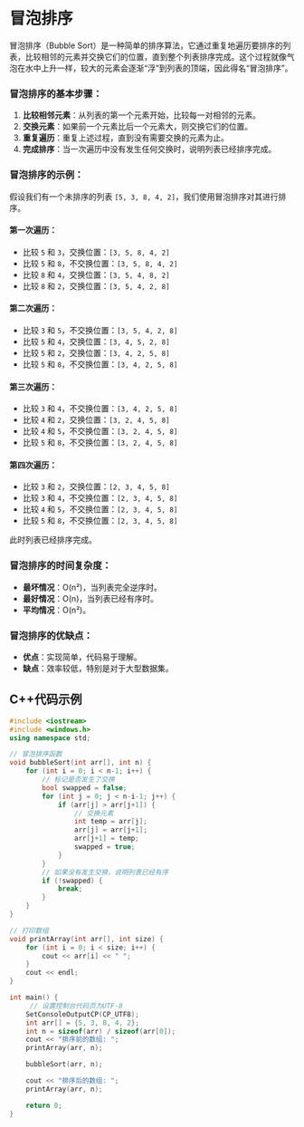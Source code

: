 # 冒泡排序

冒泡排序（Bubble Sort）是一种简单的排序算法，它通过重复地遍历要排序的列表，比较相邻的元素并交换它们的位置，直到整个列表排序完成。这个过程就像气泡在水中上升一样，较大的元素会逐渐“浮”到列表的顶端，因此得名“冒泡排序”。

### 冒泡排序的基本步骤：

1. **比较相邻元素**：从列表的第一个元素开始，比较每一对相邻的元素。
2. **交换元素**：如果前一个元素比后一个元素大，则交换它们的位置。
3. **重复遍历**：重复上述过程，直到没有需要交换的元素为止。
4. **完成排序**：当一次遍历中没有发生任何交换时，说明列表已经排序完成。

### 冒泡排序的示例：

假设我们有一个未排序的列表 `[5, 3, 8, 4, 2]`，我们使用冒泡排序对其进行排序。

#### 第一次遍历：

- 比较 `5` 和 `3`，交换位置：`[3, 5, 8, 4, 2]`
- 比较 `5` 和 `8`，不交换位置：`[3, 5, 8, 4, 2]`
- 比较 `8` 和 `4`，交换位置：`[3, 5, 4, 8, 2]`
- 比较 `8` 和 `2`，交换位置：`[3, 5, 4, 2, 8]`

#### 第二次遍历：

- 比较 `3` 和 `5`，不交换位置：`[3, 5, 4, 2, 8]`
- 比较 `5` 和 `4`，交换位置：`[3, 4, 5, 2, 8]`
- 比较 `5` 和 `2`，交换位置：`[3, 4, 2, 5, 8]`
- 比较 `5` 和 `8`，不交换位置：`[3, 4, 2, 5, 8]`

#### 第三次遍历：

- 比较 `3` 和 `4`，不交换位置：`[3, 4, 2, 5, 8]`
- 比较 `4` 和 `2`，交换位置：`[3, 2, 4, 5, 8]`
- 比较 `4` 和 `5`，不交换位置：`[3, 2, 4, 5, 8]`
- 比较 `5` 和 `8`，不交换位置：`[3, 2, 4, 5, 8]`

#### 第四次遍历：

- 比较 `3` 和 `2`，交换位置：`[2, 3, 4, 5, 8]`
- 比较 `3` 和 `4`，不交换位置：`[2, 3, 4, 5, 8]`
- 比较 `4` 和 `5`，不交换位置：`[2, 3, 4, 5, 8]`
- 比较 `5` 和 `8`，不交换位置：`[2, 3, 4, 5, 8]`

此时列表已经排序完成。

### 冒泡排序的时间复杂度：

- **最坏情况**：O(n²)，当列表完全逆序时。
- **最好情况**：O(n)，当列表已经有序时。
- **平均情况**：O(n²)。

### 冒泡排序的优缺点：

- **优点**：实现简单，代码易于理解。
- **缺点**：效率较低，特别是对于大型数据集。

## C++代码示例

```c++
#include <iostream>
#include <windows.h>
using namespace std;

// 冒泡排序函数
void bubbleSort(int arr[], int n) {
    for (int i = 0; i < n-1; i++) {
        // 标记是否发生了交换
        bool swapped = false;
        for (int j = 0; j < n-i-1; j++) {
            if (arr[j] > arr[j+1]) {
                // 交换元素
                int temp = arr[j];
                arr[j] = arr[j+1];
                arr[j+1] = temp;
                swapped = true;
            }
        }
        // 如果没有发生交换，说明列表已经有序
        if (!swapped) {
            break;
        }
    }
}

// 打印数组
void printArray(int arr[], int size) {
    for (int i = 0; i < size; i++) {
        cout << arr[i] << " ";
    }
    cout << endl;
}

int main() {
     // 设置控制台代码页为UTF-8
    SetConsoleOutputCP(CP_UTF8);
    int arr[] = {5, 3, 8, 4, 2};
    int n = sizeof(arr) / sizeof(arr[0]);
    cout << "排序前的数组: ";
    printArray(arr, n);

    bubbleSort(arr, n);

    cout << "排序后的数组: ";
    printArray(arr, n);

    return 0;
}
```





